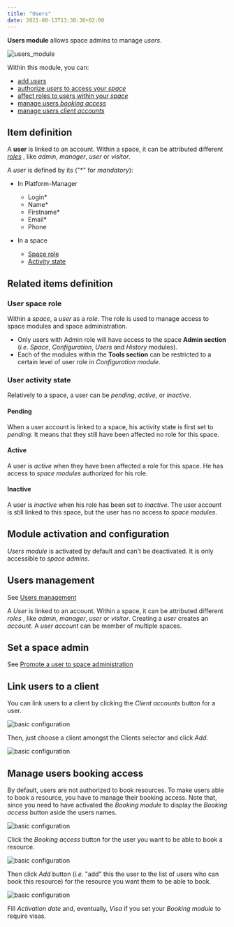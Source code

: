 ```yaml
---
title: "Users"
date: 2021-08-13T13:30:30+02:00
---
```


**Users module** allows space admins to manage *users*.

![users_module](../../../create_user_9.png)

Within this module, you can:
- [add *users*](./#users-management)
- [authorize *users* to access your *space*](./#users-management)
- [affect roles to users within your *space*](./#users-management)
- [manage users *booking access*](./#manage-users-booking-access)
- [manage users *client accounts*](./#link-users-to-a-client)

## Item definition

A **user** is linked to an account. Within a space, it can be attributed different [*roles*](./#user-space-roles) , like *admin*, *manager*, *user* or *visitor*.

A *user* is defined by its ("\*" for *mandatory*):

- In Platform-Manager
    - Login*
    - Name*
    - Firstname*
    - Email*
    - Phone

- In a space
    - [Space role](./#user-space-role)
    - [Activity state](./#user-activity-state)

## Related items definition

### User space role

Within a *space*, a *user* as a *role*. The role is used to manage access to space modules and space administration.
- Only users with Admin role will have access to the space **Admin section** (*i.e.* *Space*, *Configuration*, *Users* and *History* modules).
- Each of the modules within the **Tools section** can be restricted to a certain level of user role in *Configuration module*.

### User activity state

Relatively to a space, a user can be *pending*, *active*, or *inactive*.

#### Pending
When a user account is linked to a space, his activity state is first set to *pending*. It means that they still have been affected no role for this space.

#### Active
A user is *active* when they have been affected a role for this space. He has access to *space modules* authorized for his role.

#### Inactive
A user is *inactive* when his role has been set to *inactive*. The user account is still linked to this space, but the user has no access to *space modules*.


## Module activation and configuration

*Users module* is activated by default and can't be deactivated. It is only accessible to *space admins*.

## Users management
See [Users management](../../../manager/users)

A *User* is linked to an account. Within a space, it can be attributed different *roles* , like *admin*, *manager*, *user* or *visitor*.
Creating a *user* creates an *account*. A *user account* can be member of multiple spaces.

## Set a space admin
See [Promote a user to space administration](../../../manager/users/#promote-a-user-to-space-administration)

## Link users to a client

You can link users to a client by clicking the *Client accounts* button for a user.

![basic configuration](../../../users_module_4.png)

Then, just choose a client amongst the Clients selector and click *Add*.

![basic configuration](../../../users_module_5.png)

## Manage users booking access

By default, users are not authorized to book resources. To make users able to book a resource, you have to manage their booking access.
Note that, since you need to have activated the *Booking module* to display the *Booking access* button aside the users names.

![basic configuration](../../../users_module_1.png)

Click the *Booking access* button for the user you want to be able to book a resource.

![basic configuration](../../../users_module_2.png)

Then click *Add* button (*i.e.* "add" this the user to the list of users who can book this resource) for the resource you want them to be able to book.

![basic configuration](../../../users_module_3.png)

Fill *Activation date* and, eventually, *Visa* if you set your *Booking module* to require visas.

[comment]: # (When editing this doc, not filling visa returns an error)

